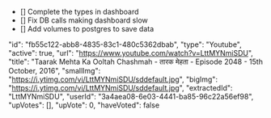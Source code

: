 - [] Complete the types in dashboard
- [] Fix DB calls making dashboard slow
- [] Add volumes to postgres to save data

"id": "fb55c122-abb8-4835-83c1-480c5362dbab",
            "type": "Youtube",
            "active": true,
            "url": "https://www.youtube.com/watch?v=LttMYNmiSDU",
            "title": "Taarak Mehta Ka Ooltah Chashmah - तारक मेहता - Episode 2048 - 15th October, 2016",
            "smallImg": "https://i.ytimg.com/vi/LttMYNmiSDU/sddefault.jpg",
            "bigImg": "https://i.ytimg.com/vi/LttMYNmiSDU/sddefault.jpg",
            "extractedId": "LttMYNmiSDU",
            "userId": "3a4aea08-6e03-4441-ba85-96c22a56ef98",
            "upVotes": [],
            "upVote": 0,
            "haveVoted": false
